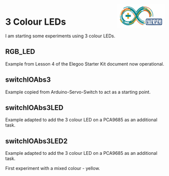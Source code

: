  <img align="right" src="arduino_merg_logo.png"  width="150" height="75">

# 3 Colour LEDs

I am starting some experiments using 3 colour LEDs.

## RGB_LED

Example from Lesson 4 of the Elegoo Starter Kit document now operational.

## switchIOAbs3

Example copied from Arduino-Servo-Switch to act as a starting point.

## switchIOAbs3LED

Example adapted to add the 3 colour LED on a PCA9685 as an additional task.

## switchIOAbs3LED2

Example adapted to add the 3 colour LED on a PCA9685 as an additional task.

First experiment with a mixed colour - yellow.

